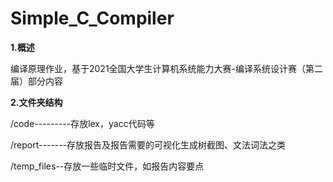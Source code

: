 # Simple_C_Compiler
**1.概述**

编译原理作业，基于2021全国大学生计算机系统能力大赛-编译系统设计赛（第二届）部分内容

**2.文件夹结构**

/code---------存放lex，yacc代码等

/report-------存放报告及报告需要的可视化生成树截图、文法词法之类

/temp_files--存放一些临时文件，如报告内容要点

